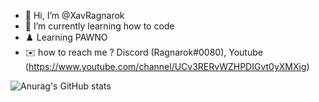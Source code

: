 - 👋 Hi, I’m @XavRagnarok
- 🌱 I’m currently learning how to code
- ♟️ Learning PAWNO
- ✉️ how to reach me ? Discord (Ragnarok#0080), Youtube (https://www.youtube.com/channel/UCv3RERvWZHPDIGvt0yXMXig)


![Anurag's GitHub stats](https://github-readme-stats.vercel.app/api?username=XavRagnarok&theme=dark&show_icons=true)
<!---
XavRagnarok/XavRagnarok is a ✨ special ✨ repository because its `README.md` (this file) appears on your GitHub profile.
You can click the Preview link to take a look at your changes.
--->
